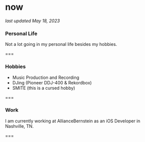 # now
_last updated May 18, 2023_

### Personal Life
Not a lot going in my personal life besides my hobbies.  

===

### Hobbies
- Music Production and Recording
- DJing (Pioneer DDJ-400 & Rekordbox)
- SMITE (this is a cursed hobby)

===

### Work
I am currently working at AllianceBernstein as an iOS Developer in Nashville, TN.

===